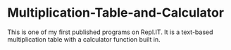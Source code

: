 # Multiplication-Table-and-Calculator
This is one of my first published programs on Repl.IT. It is a text-based multiplication table with a calculator function built in.
